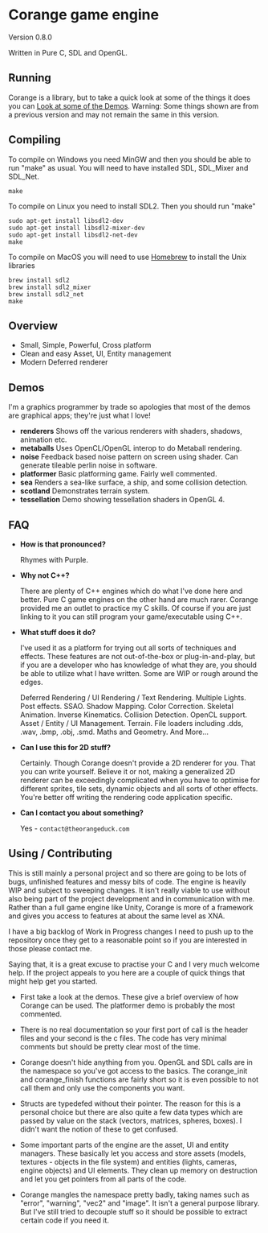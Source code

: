 Corange game engine
===================

Version 0.8.0

Written in Pure C, SDL and OpenGL.

Running
-------
	
Corange is a library, but to take a quick look at some of the things it does you can [Look at some of the Demos](http://www.youtube.com/watch?v=482GxqTWXtA). Warning: Some things shown are from a previous version and may not remain the same in this version.
	

Compiling
---------
	
To compile on Windows you need MinGW and then you should be able to run "make" as usual. You will need to have installed SDL, SDL_Mixer and SDL_Net.

    make

To compile on Linux you need to install SDL2. Then you should run "make"

    sudo apt-get install libsdl2-dev
    sudo apt-get install libsdl2-mixer-dev
    sudo apt-get install libsdl2-net-dev
    make

To compile on MacOS you will need to use [Homebrew](https://brew.sh/) to install the Unix libraries

    brew install sdl2
    brew install sdl2_mixer
    brew install sdl2_net
    make


Overview
--------

* Small, Simple, Powerful, Cross platform
* Clean and easy Asset, UI, Entity management
* Modern Deferred renderer


Demos
-----

I'm a graphics programmer by trade so apologies that most of the demos are graphical apps; they're just what I love!

* __renderers__ Shows off the various renderers with shaders, shadows, animation etc.
* __metaballs__ Uses OpenCL/OpenGL interop to do Metaball rendering.
* __noise__ Feedback based noise pattern on screen using shader. Can generate tileable perlin noise in software.
* __platformer__ Basic platforming game. Fairly well commented.
* __sea__ Renders a sea-like surface, a ship, and some collision detection.
* __scotland__ Demonstrates terrain system.
* __tessellation__ Demo showing tessellation shaders in OpenGL 4.

	
FAQ
---

* __How is that pronounced?__

	Rhymes with Purple.

* __Why not C++?__
	
	There are plenty of C++ engines which do what I've done here and better. Pure C game engines on the other hand are much rarer. Corange provided me an outlet to practice my C skills. Of course if you are just linking to it you can still program your game/executable using C++.
	
* __What stuff does it do?__

	I've used it as a platform for trying out all sorts of techniques and effects. These features are not out-of-the-box or plug-in-and-play, but if you are a developer who has knowledge of what they are, you should be able to utilize what I have written. Some are WIP or rough around the edges.
	
	Deferred Rendering / UI Rendering / Text Rendering. Multiple Lights. Post effects. SSAO. Shadow Mapping. Color Correction. Skeletal Animation. Inverse Kinematics. Collision Detection. OpenCL support. Asset / Entity / UI Management. Terrain. File loaders including .dds, .wav, .bmp, .obj, .smd. Maths and Geometry. And More...
	
* __Can I use this for 2D stuff?__
	
	Certainly. Though Corange doesn't provide a 2D renderer for you. That you can write yourself. Believe it or not, making a generalized 2D renderer can be exceedingly complicated when you have to optimise for different sprites, tile sets, dynamic objects and all sorts of other effects. You're better off writing the rendering code application specific.
	
* __Can I contact you about something?__

	Yes - `contact@theorangeduck.com`

  
Using / Contributing
--------------------
	
This is still mainly a personal project and so there are going to be lots of bugs, unfinished features and messy bits of code. The engine is heavily WIP and subject to sweeping changes. It isn't really viable to use without also being part of the project development and in communication with me. Rather than a full game engine like Unity, Corange is more of a framework and gives you access to features at about the same level as XNA.

I have a big backlog of Work in Progress changes I need to push up to the repository once they get to a reasonable point so if you are interested in those please contact me.
		
Saying that, it is a great excuse to practise your C and I very much welcome help. If the project appeals to you here are a couple of quick things that might help get you started.
		
* First take a look at the demos. These give a brief overview of how Corange can be used. The platformer demo is probably the most commented.

* There is no real documentation so your first port of call is the header files and your second is the c files. The code has very minimal comments but should be pretty clear most of the time.

* Corange doesn't hide anything from you. OpenGL and SDL calls are in the namespace so you've got access to the basics. The corange_init and corange_finish functions are fairly short so it is even possible to not call them and only use the components you want.

* Structs are typedefed without their pointer. The reason for this is a personal choice but there are also quite a few data types which are passed by value on the stack (vectors, matrices, spheres, boxes). I didn't want the notion of these to get confused.

* Some important parts of the engine are the asset, UI and entity managers. These basically let you access and store assets (models, textures - objects in the file system) and entities (lights, cameras, engine objects) and UI elements. They clean up memory on destruction and let you get pointers from all parts of the code.

* Corange mangles the namespace pretty badly, taking names such as "error", "warning", "vec2" and "image". It isn't a general purpose library. But I've still tried to decouple stuff so it should be possible to extract certain code if you need it.

